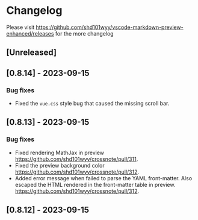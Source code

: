 # Changelog

Please visit https://github.com/shd101wyy/vscode-markdown-preview-enhanced/releases for the more changelog

## [Unreleased]

## [0.8.14] - 2023-09-15

### Bug fixes

- Fixed the `vue.css` style bug that caused the missing scroll bar.

## [0.8.13] - 2023-09-15

### Bug fixes

- Fixed rendering MathJax in preview https://github.com/shd101wyy/crossnote/pull/311.
- Fixed the preview background color https://github.com/shd101wyy/crossnote/pull/312.
- Added error message when failed to parse the YAML front-matter. Also escaped the HTML rendered in the front-matter table in preview. https://github.com/shd101wyy/crossnote/pull/312.

## [0.8.12] - 2023-09-15
